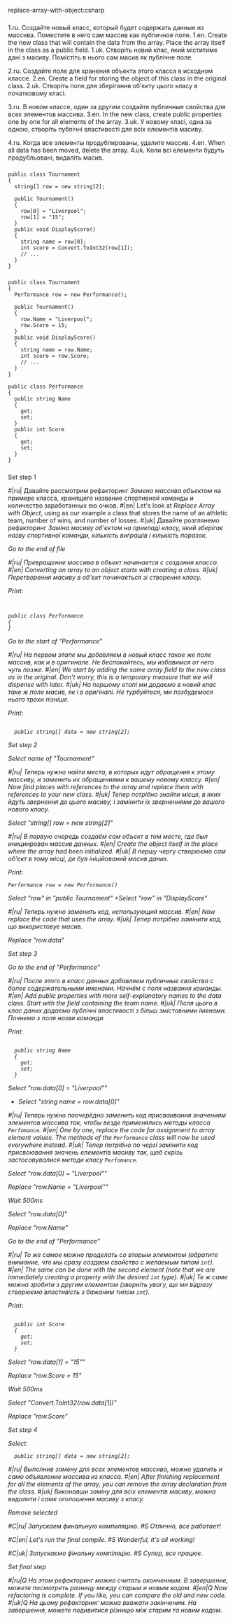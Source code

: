 replace-array-with-object:csharp

###

1.ru. Создайте новый класс, который будет содержать данные из массива. Поместите в него сам массив как публичное поле.
1.en. Create the new class that will contain the data from the array. Place the array itself in the class as a public field.
1.uk. Створіть новий клас, який міститиме дані з масиву. Помістіть в нього сам масив як публічне поле.

2.ru. Создайте поле для хранения объекта этого класса в исходном классе.
2.en. Create a field for storing the object of this class in the original class.
2.uk. Створіть поле для зберігання об'єкту цього класу в початковому класі.

3.ru. В новом классе, один за другим создайте публичные свойства для всех элементов массива.
3.en. In the new class, create public properties one by one for all elements of the array.
3.uk. У новому класі, одна за одною, створіть публічні властивості для всіх елементів масиву.

4.ru. Когда все элементы продублированы, удалите массив.
4.en. When all data has been moved, delete the array.
4.uk. Коли всі елементи будуть продубльовані, видаліть масив.



###

```
public class Tournament
{
  string[] row = new string[2];

  public Tournament()
  {
    row[0] = "Liverpool";
    row[1] = "15";
  }
  public void DisplayScore()
  {
    string name = row[0];
    int score = Convert.ToInt32(row[1]);
    // ...
  }
}
```

###

```
public class Tournament
{
  Performance row = new Performance();

  public Tournament()
  {
    row.Name = "Liverpool";
    row.Score = 15;
  }
  public void DisplayScore()
  {
    string name = row.Name;
    int score = row.Score;
    // ...
  }
}

public class Performance
{
  public string Name
  {
    get;
    set;
  }
  public int Score
  {
    get;
    set;
  }
}
```

###

Set step 1

#|ru| Давайте рассмотрим рефакторинг <i>Замена массива объектом</i> на примере класса, хранящего название спортивной команды и количество заработанных ею очков.
#|en| Let's look at <i>Replace Array with Object</i>, using as our example a class that stores the name of an athletic team, number of wins, and number of losses.
#|uk| Давайте розглянемо рефакторинг <i>Заміна масиву об'єктом<i> на прикладі класу, який зберігає назву спортивної команди, кількість виграшів і кількість поразок.

Go to the end of file

#|ru| Превращение массива в объект начинается с создания класса.
#|en| Converting an array to an object starts with creating a class.
#|uk| Перетворення масиву в об'єкт починається зі створення класу.

Print:
```


public class Performance
{
}
```

Go to the start of "Performance"

#|ru| На первом этапе мы добавляем в новый класс такое же поле массив, как и в оригинале. Не беспокойтесь, мы избавимся от него чуть позже.
#|en| We start by adding the same array field to the new class as in the original. Don't worry, this is a temporary measure that we will dispense with later.
#|uk| На першому етапі ми додаємо в новий клас таке ж поле масив, як і в оригіналі. Не турбуйтеся, ми позбудемося нього трохи пізніше.

Print:
```

  public string[] data = new string[2];
```

Set step 2

Select name of "Tournament"

#|ru| Теперь нужно найти места, в которых идут обращения к этому массиву, и заменить их обращениями к вашему новому классу.
#|en| Now find places with references to the array and replace them with references to your new class.
#|uk| Тепер потрібно знайти місця, в яких йдуть звернення до цього масиву, і замінити їх зверненнями до вашого нового класу.

Select "string[] row = new string[2]"

#|ru| В первую очередь создаём сам объект в том месте, где был инициирован массив данных.
#|en| Create the object itself in the place where the array had been initialized.
#|uk| В першу чергу створюємо сам об'єкт в тому місці, де був ініційований масив даних.

Print:
```
Performance row = new Performance()
```

Select "row" in "public Tournament"
+Select "row" in "DisplayScore"

#|ru| Теперь нужно заменить код, использующий массив.
#|en| Now replace the code that uses the array.
#|uk| Тепер потрібно замінити код, що використовує масив.

Replace "row.data"

Set step 3

Go to the end of "Performance"

#|ru| После этого в класс данных добавляем публичные свойства с более содержательными именами. Начнём с поля названия команды.
#|en| Add public properties with more self-explanatory names to the data class. Start with the field containing the team name.
#|uk| Після цього в клас даних додаємо публічні властивості з більш змістовними іменами. Почнемо з поля назви команди.

Print:
```

  public string Name
  {
    get;
    set;
  }
```

Select "row.data[0] = "Liverpool""
+ Select "string name = row.data[0]"

#|ru| Теперь нужно поочерёдно заменить код присваивания значениям элементов массива так, чтобы везде применялись методы класса <code>Perfomance</code>.
#|en| One by one, replace the code for assignment to array element values. The methods of the <code>Performance</code> class will now be used everywhere instead.
#|uk| Тепер потрібно по черзі замінити код присвоювання значень елементів масиву так, щоб скрізь застосовувалися методи класу <code>Perfomance</code>.

Select "row.data[0] = "Liverpool""

Replace "row.Name = "Liverpool""

Wait 500ms

Select "row.data[0]"

Replace "row.Name"

Go to the end of "Performance"

#|ru| То же самое можно проделать со вторым элементом (обратите внимание, что мы сразу создаем свойство с желаемым типом <code>int</code>).
#|en| The same can be done with the second element (note that we are immediately creating a property with the desired <code>int</code> type).
#|uk| Те ж саме можна зробити з другим елементом (зверніть увагу, що ми відразу створюємо властивість з бажаним типом <code>int</code>).

Print:
```

  public int Score
  {
    get;
    set;
  }
```


Select "row.data[1] = "15""

Replace "row.Score = 15"

Wait 500ms

Select "Convert.ToInt32(row.data[1])"

Replace "row.Score"

Set step 4

Select:
```
  public string[] data = new string[2];

```

#|ru| Выполнив замену для всех элементов массива, можно удалить и само объявление массива из класса.
#|en| After finishing replacement for all the elements of the array, you can remove the array declaration from the class.
#|uk| Виконавши заміну для всіх елементів масиву, можна видалити і саме оголошення масиву з класу.

Remove selected

#C|ru| Запускаем финальную компиляцию.
#S Отлично, все работает!

#C|en| Let's run the final compile.
#S Wonderful, it's all working!

#C|uk| Запускаємо фінальну компіляцію.
#S Супер, все працює.

Set final step

#|ru|Q На этом рефакторинг можно считать оконченным. В завершение, можете посмотреть разницу между старым и новым кодом.
#|en|Q Now refactoring is complete. If you like, you can compare the old and new code.
#|uk|Q На цьому рефакторинг можна вважати закінченим. На завершення, можете подивитися різницю між старим та новим кодом.